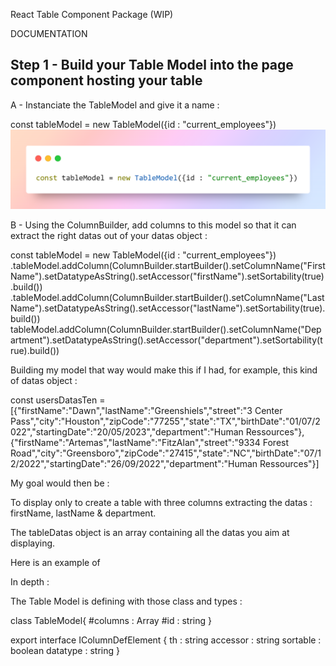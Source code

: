 React Table Component Package (WIP)

DOCUMENTATION

## Step 1 - Build your Table Model into the page component hosting your table

A - Instanciate the TableModel and give it a name :

const tableModel = new TableModel({id : "current_employees"})
<img src="/public/1-createmodel.png"/>

B - Using the ColumnBuilder, add columns to this model so that it can extract the right datas out of your datas object :

const tableModel = new TableModel({id : "current_employees"})
.tableModel.addColumn(ColumnBuilder.startBuilder().setColumnName("First Name").setDatatypeAsString().setAccessor("firstName").setSortability(true).build())
.tableModel.addColumn(ColumnBuilder.startBuilder().setColumnName("Last Name").setDatatypeAsString().setAccessor("lastName").setSortability(true).build())
tableModel.addColumn(ColumnBuilder.startBuilder().setColumnName("Department").setDatatypeAsString().setAccessor("department").setSortability(true).build())

Building my model that way would make this if I had, for example, this kind of datas object :

const usersDatasTen = [{"firstName":"Dawn","lastName":"Greenshiels","street":"3 Center Pass","city":"Houston","zipCode":"77255","state":"TX","birthDate":"01/07/2022","startingDate":"20/05/2023","department":"Human Ressources"},
{"firstName":"Artemas","lastName":"FitzAlan","street":"9334 Forest Road","city":"Greensboro","zipCode":"27415","state":"NC","birthDate":"07/12/2022","startingDate":"26/09/2022","department":"Human Ressources"}]

My goal would then be :

To display only to create a table with three columns extracting the datas : firstName, lastName & department.

The tableDatas object is an array containing all the datas you aim at displaying.

Here is an example of

In depth :

The Table Model is defining with those class and types :

class TableModel{
#columns : Array<IColumnDefElement>
#id : string
}

export interface IColumnDefElement
{
th : string
accessor : string
sortable : boolean
datatype : string
}

